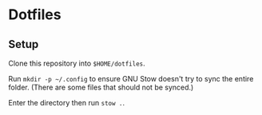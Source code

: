 # Dotfiles

## Setup

Clone this repository into `$HOME/dotfiles`.

Run `mkdir -p ~/.config` to ensure GNU Stow doesn't try to sync the entire folder. (There are some files that should not be synced.)

Enter the directory then run `stow .`.

